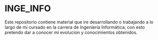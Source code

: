 # INGE_INFO

Este repositorio contiene material que ire desarrollando o trabajando a lo largo de mi cursado en la carrera de Ingeniería Informática; con esto pretendo dar a conocer mi evolucion y conocimientos obtenidos.
